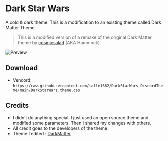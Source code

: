 # Dark Star Wars

A cold & dark theme.
This is a modification to an existing theme called Dark Matter Theme.
> This is a modified version of a remake of the original Dark Matter theme by [cosmicsalad](http://github.com/cosmicsalad/) (AKA Hammock).

![Preview](https://i.imgur.com/80Udx4P.png)

## Download
- Vencord: `https://raw.githubusercontent.com/talle1662/DarkStarWars_DiscordTheme/main/DarkStarWars.theme.css`

## Credits
* I didn’t do anything special. I just used an open source theme and modified some parameters. Then I shared my changes with others.
* All credit goes to the developers of the theme 
* Theme I edited : [DarkMatter](https://github.com/DiscordStyles/DarkMatter)
